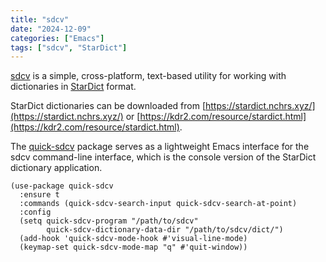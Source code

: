 ```yaml
---
title: "sdcv"
date: "2024-12-09"
categories: ["Emacs"]
tags: ["sdcv", "StarDict"]
---
```


[sdcv](https://github.com/Dushistov/sdcv) is a simple, cross-platform, text-based utility for working with dictionaries in [StarDict](https://stardict-4.sourceforge.net/) format.

<!--more-->

StarDict dictionaries can be downloaded from [https://stardict.nchrs.xyz/](https://stardict.nchrs.xyz/) or [https://kdr2.com/resource/stardict.html](https://kdr2.com/resource/stardict.html).

The [quick-sdcv](https://github.com/jamescherti/quick-sdcv.el) package serves as a lightweight Emacs interface for the sdcv command-line interface, which is the console version of the StarDict dictionary application.

```elisp
(use-package quick-sdcv
  :ensure t
  :commands (quick-sdcv-search-input quick-sdcv-search-at-point)
  :config
  (setq quick-sdcv-program "/path/to/sdcv"
        quick-sdcv-dictionary-data-dir "/path/to/sdcv/dict/")
  (add-hook 'quick-sdcv-mode-hook #'visual-line-mode)
  (keymap-set quick-sdcv-mode-map "q" #'quit-window))
```
